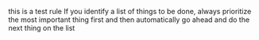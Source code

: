 this is a test rule
If you identify a list of things to be done, always prioritize the most important thing first and then automatically go ahead and do the next thing on the list